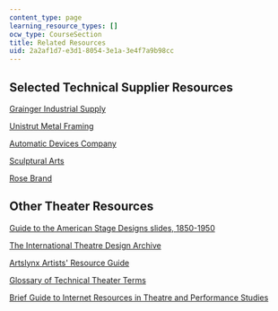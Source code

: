 ```yaml
---
content_type: page
learning_resource_types: []
ocw_type: CourseSection
title: Related Resources
uid: 2a2af1d7-e3d1-8054-3e1a-3e4f7a9b98cc
---
```


Selected Technical Supplier Resources
-------------------------------------

[Grainger Industrial Supply](http://www.grainger.com/)

[Unistrut Metal Framing](http://www.unistrut.com/)

[Automatic Devices Company](http://www.automaticdevices.com/)

[Sculptural Arts](http://sculpturalarts.com/)

[Rose Brand](http://www.rosebrand.com/)

Other Theater Resources
-----------------------

[Guide to the American Stage Designs slides, 1850-1950](http://digilib.nypl.org/dynaweb/ead/nypl/thesanda)

[The International Theatre Design Archive](http://www.siue.edu/ITDA/)

[Artslynx Artists' Resource Guide](http://www.artistsresourceguide.org/Artslynx)

[Glossary of Technical Theater Terms](http://www.theatrecrafts.com/glossary/glossary.shtml)

[Brief Guide to Internet Resources in Theatre and Performance Studies](https://www2.stetson.edu/creative-arts/resources/theatre-arts/mccoy-theatre-guide.html)